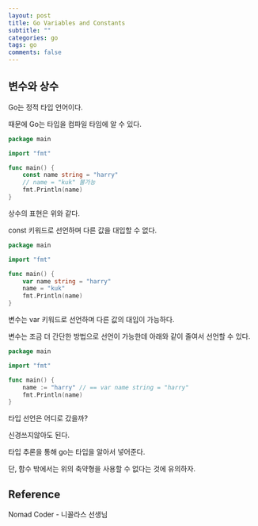 ```yaml
---
layout: post
title: Go Variables and Constants
subtitle: ""
categories: go
tags: go
comments: false
---
```


## 변수와 상수

Go는 정적 타입 언어이다.

때문에 Go는 타입을 컴파일 타임에 알 수 있다.

```go
package main

import "fmt"

func main() {
	const name string = "harry"
	// name = "kuk" 불가능
	fmt.Println(name)
}
```

상수의 표현은 위와 같다.

const 키워드로 선언하며 다른 값을 대입할 수 없다.

```go
package main

import "fmt"

func main() {
	var name string = "harry"
	name = "kuk"
	fmt.Println(name)
}
```

변수는 var 키워드로 선언하며 다른 값의 대입이 가능하다.

변수는 조금 더 간단한 방법으로 선언이 가능한데 아래와 같이 줄여서 선언할 수 있다.

```go
package main

import "fmt"

func main() {
	name := "harry" // == var name string = "harry"
	fmt.Println(name)
}
```

타입 선언은 어디로 갔을까?

신경쓰지않아도 된다.

타입 추론을 통해 go는 타입을 알아서 넣어준다.

단, 함수 밖에서는 위의 축약형을 사용할 수 없다는 것에 유의하자.

## Reference

Nomad Coder - 니꼴라스 선생님

